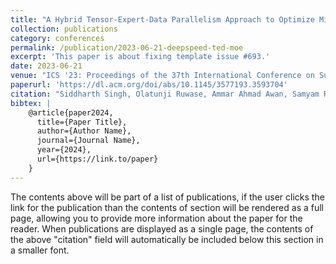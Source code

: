 ```yaml
---
title: "A Hybrid Tensor-Expert-Data Parallelism Approach to Optimize Mixture-of-Experts Training"
collection: publications
category: conferences
permalink: /publication/2023-06-21-deepspeed-ted-moe
excerpt: 'This paper is about fixing template issue #693.'
date: 2023-06-21 
venue: "ICS '23: Proceedings of the 37th International Conference on Supercomputing"
paperurl: 'https://dl.acm.org/doi/abs/10.1145/3577193.3593704'
citation: "Siddharth Singh, Olatunji Ruwase, Ammar Ahmad Awan, Samyam Rajbhandari, Yuxiong He, and Abhinav Bhatele. 2023. A Hybrid Tensor-Expert-Data Parallelism Approach to Optimize Mixture-of-Experts Training. In Proceedings of the 37th ACM International Conference on Supercomputing (ICS '23). Association for Computing Machinery, New York, NY, USA, 203–214. https://doi.org/10.1145/3577193.3593704"
bibtex: |
    @article{paper2024,
      title={Paper Title},
      author={Author Name},
      journal={Journal Name},
      year={2024},
      url={https://link.to/paper}
    }
---
```


The contents above will be part of a list of publications, if the user clicks the link for the publication than the contents of section will be rendered as a full page, allowing you to provide more information about the paper for the reader. When publications are displayed as a single page, the contents of the above "citation" field will automatically be included below this section in a smaller font.
